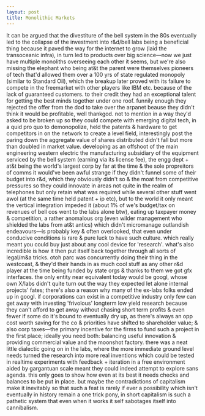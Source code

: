 ```yaml
---
layout: post
title: Monolithic Markets
---
```



It can be argued that the divestiture of the bell system in the 80s eventually led to the collapse of the investment into r&d/bell labs being a beneficial thing because it paved the way for the internet to grow (laid the transoceanic infra), in turn led to products over big science—now we just have multiple monoliths overseeing each other it seems, but we're also missing the elephant who being at&t the parent were themselves pioneers of tech that'd allowed them over a 100 yrs of state regulated monopoly (similar to Standard Oil), which the breakup later proved with its failure to compete in the freemarket with other players like IBM etc. because of the lack of guaranteed customers. to their credit they had an exceptional talent for getting the best minds together under one roof. funnily enough they rejected the offer from the dod to take over the arpanet beause they didn't think it would be profitable, well thankgod. not to mention in a way they'd asked to be broken up so they could compete with emerging digital tech, in a quid pro quo to demonopolize, held the patents & hardware to get competitors in on the network to create a level field, interestingly post the paring down the aggregate value of shares distributed didn't fall but more than doubled in market value. developing as an offshoot of the main engineering western electric the manufacturing subsidiary of the equipment serviced by the bell system (earning via its license fee), the engg dept + at&t being the world's largest corp by far at the time & the sole propreitors of comms it would've been awful strange if they didn't funnel some of their budget into r&d, which they obviously didn't so & the moat from competitive pressures so they could innovate in areas not quite in the realm of telephones but only retain what was required while several other stuff went awol (at the same time held patent + ip etc), but to the world it only meant the vertical integration impeded it (about 1% of we's budget/tax on revenues of bell cos went to the labs alone btw), eating up taxpayer money & competition, a rather anomalous org (even wilder management who shielded the labs from at&t antics) which didn't micromanage outlandish endeavours—is probably key & often overlooked, that even under conducive conditions is rare & pure luck to have such culture. which really meant you could buy just about any cool device for 'research'. what's also incredible is how it then put itself back together through all sorts of legal/m&a tricks. otoh parc was concurrently doing their thing in the westcoast, & they'd their hands in as much cool stuff as any other r&d player at the time being funded by state orgs & thanks to them we got gfx interfaces. the only entity near equivalent today would be googl, whose own X/labs didn't quite turn out the way they expected let alone internal projects' fates; there's also a reason why many of the ex-labs folks ended up in googl. if corporations can exist in a competitive industry only few can get away with investing 'frivolous' longterm low yield research because they can't afford to get away without chasing short term profits & even fewer if some do it's bound to eventually dry up, as there's always an opp cost worth saving for the co & priorities have shifted to shareholder value; & also corp taxes—the primary incentive for the firms to fund such a project in the first place; ideally you need both: balancing useful innovation & providing commercial value and the moonshot factory. there was a neat little dialectic going on in the labs, where the more immediate ground level needs turned the research into more real inventions which could be tested in realtime experiments with feedback + iteration in a free environment aided by gargantuan scale meant they could indeed attempt to explore sans agenda. this only goes to show how even at its best it needs checks and balances to be put in place. but maybe the contradictions of capitalism make it inevitably so that such a feat is rarely if ever a possibility which isn't eventually in history remain a one trick pony, in short capitalism is such a pathetic system that even when it works it self sabotages itself into cannibalism. 
